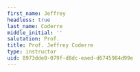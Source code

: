 ```yaml
---
first_name: Jeffrey
headless: true
last_name: Coderre
middle_initial: ''
salutation: Prof.
title: Prof. Jeffrey Coderre
type: instructor
uid: 8973dde0-079f-d8dc-eaed-d6745984d99e
---
```

